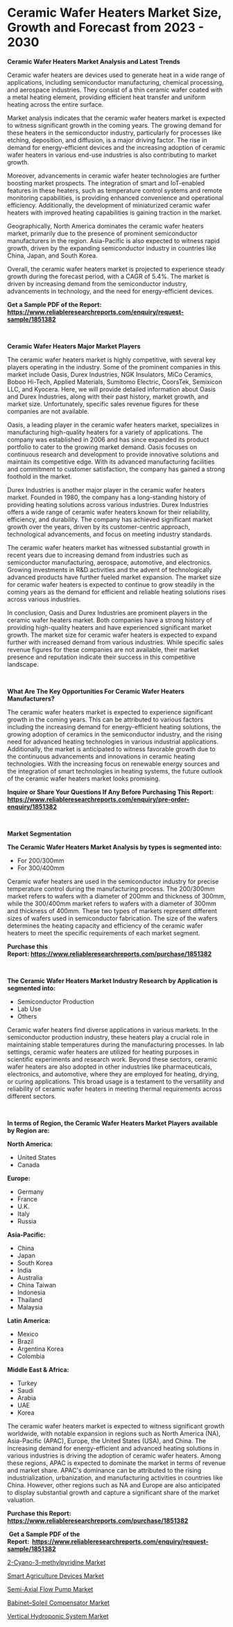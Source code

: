 <p><h1>Ceramic Wafer Heaters Market Size, Growth and Forecast from 2023 - 2030</h1></p><p><strong>Ceramic Wafer Heaters Market Analysis and Latest Trends</strong></p>
<p><p>Ceramic wafer heaters are devices used to generate heat in a wide range of applications, including semiconductor manufacturing, chemical processing, and aerospace industries. They consist of a thin ceramic wafer coated with a metal heating element, providing efficient heat transfer and uniform heating across the entire surface.</p><p>Market analysis indicates that the ceramic wafer heaters market is expected to witness significant growth in the coming years. The growing demand for these heaters in the semiconductor industry, particularly for processes like etching, deposition, and diffusion, is a major driving factor. The rise in demand for energy-efficient devices and the increasing adoption of ceramic wafer heaters in various end-use industries is also contributing to market growth.</p><p>Moreover, advancements in ceramic wafer heater technologies are further boosting market prospects. The integration of smart and IoT-enabled features in these heaters, such as temperature control systems and remote monitoring capabilities, is providing enhanced convenience and operational efficiency. Additionally, the development of miniaturized ceramic wafer heaters with improved heating capabilities is gaining traction in the market.</p><p>Geographically, North America dominates the ceramic wafer heaters market, primarily due to the presence of prominent semiconductor manufacturers in the region. Asia-Pacific is also expected to witness rapid growth, driven by the expanding semiconductor industry in countries like China, Japan, and South Korea.</p><p>Overall, the ceramic wafer heaters market is projected to experience steady growth during the forecast period, with a CAGR of 5.4%. The market is driven by increasing demand from the semiconductor industry, advancements in technology, and the need for energy-efficient devices.</p></p>
<p><strong>Get a Sample PDF of the Report:&nbsp; <a href="https://www.reliableresearchreports.com/enquiry/request-sample/1851382">https://www.reliableresearchreports.com/enquiry/request-sample/1851382</a></strong></p>
<p>&nbsp;</p>
<p><strong>Ceramic Wafer Heaters Major Market Players</strong></p>
<p><p>The ceramic wafer heaters market is highly competitive, with several key players operating in the industry. Some of the prominent companies in this market include Oasis, Durex Industries, NGK Insulators, MiCo Ceramics, Boboo Hi-Tech, Applied Materials, Sumitomo Electric, CoorsTek, Semixicon LLC, and Kyocera. Here, we will provide detailed information about Oasis and Durex Industries, along with their past history, market growth, and market size. Unfortunately, specific sales revenue figures for these companies are not available.</p><p>Oasis, a leading player in the ceramic wafer heaters market, specializes in manufacturing high-quality heaters for a variety of applications. The company was established in 2006 and has since expanded its product portfolio to cater to the growing market demand. Oasis focuses on continuous research and development to provide innovative solutions and maintain its competitive edge. With its advanced manufacturing facilities and commitment to customer satisfaction, the company has gained a strong foothold in the market.</p><p>Durex Industries is another major player in the ceramic wafer heaters market. Founded in 1980, the company has a long-standing history of providing heating solutions across various industries. Durex Industries offers a wide range of ceramic wafer heaters known for their reliability, efficiency, and durability. The company has achieved significant market growth over the years, driven by its customer-centric approach, technological advancements, and focus on meeting industry standards.</p><p>The ceramic wafer heaters market has witnessed substantial growth in recent years due to increasing demand from industries such as semiconductor manufacturing, aerospace, automotive, and electronics. Growing investments in R&D activities and the advent of technologically advanced products have further fueled market expansion. The market size for ceramic wafer heaters is expected to continue to grow steadily in the coming years as the demand for efficient and reliable heating solutions rises across various industries.</p><p>In conclusion, Oasis and Durex Industries are prominent players in the ceramic wafer heaters market. Both companies have a strong history of providing high-quality heaters and have experienced significant market growth. The market size for ceramic wafer heaters is expected to expand further with increased demand from various industries. While specific sales revenue figures for these companies are not available, their market presence and reputation indicate their success in this competitive landscape.</p></p>
<p>&nbsp;</p>
<p><strong>What Are The Key Opportunities For Ceramic Wafer Heaters Manufacturers?</strong></p>
<p><p>The ceramic wafer heaters market is expected to experience significant growth in the coming years. This can be attributed to various factors including the increasing demand for energy-efficient heating solutions, the growing adoption of ceramics in the semiconductor industry, and the rising need for advanced heating technologies in various industrial applications. Additionally, the market is anticipated to witness favorable growth due to the continuous advancements and innovations in ceramic heating technologies. With the increasing focus on renewable energy sources and the integration of smart technologies in heating systems, the future outlook of the ceramic wafer heaters market looks promising.</p></p>
<p><strong>Inquire or Share Your Questions If Any Before Purchasing This Report: <a href="https://www.reliableresearchreports.com/enquiry/pre-order-enquiry/1851382">https://www.reliableresearchreports.com/enquiry/pre-order-enquiry/1851382</a></strong></p>
<p>&nbsp;</p>
<p><strong>Market Segmentation</strong></p>
<p><strong>The Ceramic Wafer Heaters Market Analysis by types is segmented into:</strong></p>
<p><ul><li>For 200/300mm</li><li>For 300/400mm</li></ul></p>
<p><p>Ceramic wafer heaters are used in the semiconductor industry for precise temperature control during the manufacturing process. The 200/300mm market refers to wafers with a diameter of 200mm and thickness of 300mm, while the 300/400mm market refers to wafers with a diameter of 300mm and thickness of 400mm. These two types of markets represent different sizes of wafers used in semiconductor fabrication. The size of the wafers determines the heating capacity and efficiency of the ceramic wafer heaters to meet the specific requirements of each market segment.</p></p>
<p><strong>Purchase this Report:&nbsp;<a href="https://www.reliableresearchreports.com/purchase/1851382">https://www.reliableresearchreports.com/purchase/1851382</a></strong></p>
<p>&nbsp;</p>
<p><strong>The Ceramic Wafer Heaters Market Industry Research by Application is segmented into:</strong></p>
<p><ul><li>Semiconductor Production</li><li>Lab Use</li><li>Others</li></ul></p>
<p><p>Ceramic wafer heaters find diverse applications in various markets. In the semiconductor production industry, these heaters play a crucial role in maintaining stable temperatures during the manufacturing processes. In lab settings, ceramic wafer heaters are utilized for heating purposes in scientific experiments and research work. Beyond these sectors, ceramic wafer heaters are also adopted in other industries like pharmaceuticals, electronics, and automotive, where they are employed for heating, drying, or curing applications. This broad usage is a testament to the versatility and reliability of ceramic wafer heaters in meeting thermal requirements across different sectors.</p></p>
<p>&nbsp;</p>
<p><strong>In terms of Region, the Ceramic Wafer Heaters Market Players available by Region are:</strong></p>
<p>
    <p> <strong> North America: </strong>
        <ul>
            <li>United States</li>
            <li>Canada</li>
        </ul>
        </p> 
    <p> <strong> Europe: </strong>
        <ul>
            <li>Germany</li>
            <li>France</li>
            <li>U.K.</li>
            <li>Italy</li>
            <li>Russia</li>
        </ul>
        </p> 
    <p> <strong> Asia-Pacific: </strong>
        <ul>
            <li>China</li>
            <li>Japan</li>
            <li>South Korea</li>
            <li>India</li>
            <li>Australia</li>
            <li>China Taiwan</li>
            <li>Indonesia</li>
            <li>Thailand</li>
            <li>Malaysia</li>
        </ul>
        </p> 
    <p> <strong> Latin America: </strong>
        <ul>
            <li>Mexico</li>
            <li>Brazil</li>
            <li>Argentina Korea</li>
            <li>Colombia</li>
        </ul>
        </p> 
    <p> <strong> Middle East & Africa: </strong>
        <ul>
            <li>Turkey</li>
            <li>Saudi</li>
            <li>Arabia</li>
            <li>UAE</li>
            <li>Korea</li>
        </ul>
    </p>
    </p>
<p><p>The ceramic wafer heaters market is expected to witness significant growth worldwide, with notable expansion in regions such as North America (NA), Asia-Pacific (APAC), Europe, the United States (USA), and China. The increasing demand for energy-efficient and advanced heating solutions in various industries is driving the adoption of ceramic wafer heaters. Among these regions, APAC is expected to dominate the market in terms of revenue and market share. APAC's dominance can be attributed to the rising industrialization, urbanization, and manufacturing activities in countries like China. However, other regions such as NA and Europe are also anticipated to display substantial growth and capture a significant share of the market valuation.</p></p>
<p><strong>Purchase this Report: <a href="https://www.reliableresearchreports.com/purchase/1851382">https://www.reliableresearchreports.com/purchase/1851382</a></strong></p>
<p>&nbsp;<strong>Get a Sample PDF of the Report:&nbsp;&nbsp;<a href="https://www.reliableresearchreports.com/enquiry/request-sample/1851382">https://www.reliableresearchreports.com/enquiry/request-sample/1851382</a></strong></p>
<p><strong></strong></p>
<p><p><a href="https://medium.com/@mayekuhic/2-cyano-3-methylpyridine-market-insights-into-market-cagr-market-trends-and-growth-strategies-438137ec81b0">2-Cyano-3-methylpyridine Market</a></p><p><a href="https://www.linkedin.com/pulse/smart-agriculture-devices-market-research-report-unlocks-vl32c/">Smart Agriculture Devices Market</a></p><p><a href="https://github.com/zebdakicsin/Market-Research-Report-List-1/blob/main/semi-axial-flow-pump-market.md">Semi-Axial Flow Pump Market</a></p><p><a href="https://github.com/kholmovskayalyudmila/Market-Research-Report-List-1/blob/main/babinetsoleil-compensator-market.md">Babinet–Soleil Compensator Market</a></p><p><a href="https://www.linkedin.com/pulse/vertical-hydroponic-system-market-size-share-global-analysis-klqsc/">Vertical Hydroponic System Market</a></p></p>